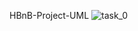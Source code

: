 HBnB-Project-UML
![task_0](https://github.com/user-attachments/assets/0acf9428-553b-4dc1-9abb-a961e758d998)
